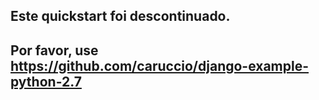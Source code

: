 ## Este quickstart foi descontinuado.

## Por favor, use https://github.com/caruccio/django-example-python-2.7
